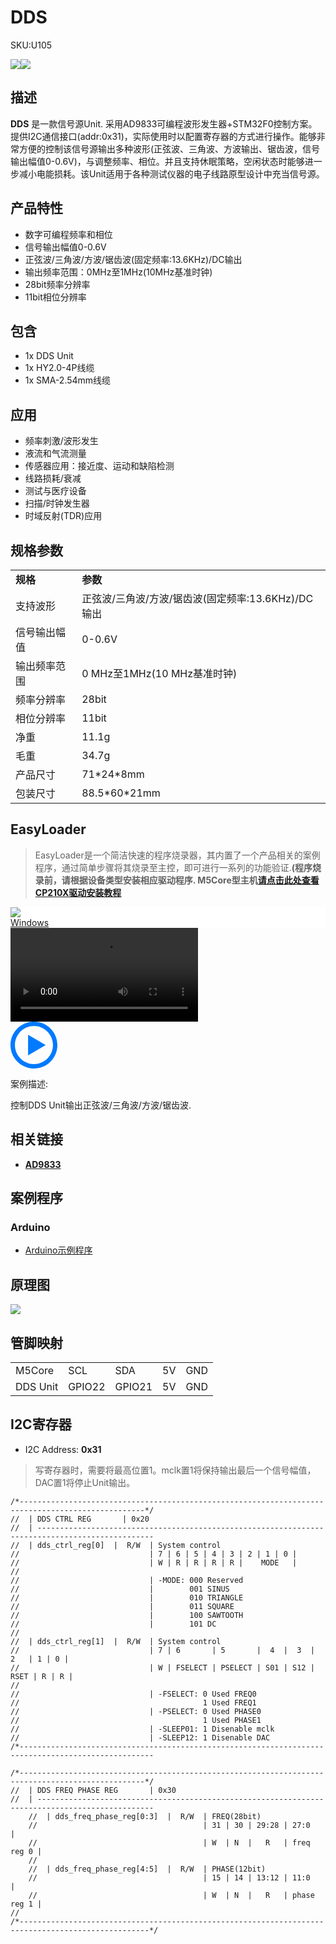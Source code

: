 # DDS

<el-tag effect="plain">SKU:U105</el-tag>

<div class="product_pic"><img src="assets/img/product_pics/unit/dds/dds_01.webp"><img src="assets/img/product_pics/unit/dds/dds_02.webp"></div>

## 描述

**DDS** 是一款信号源Unit. 采用AD9833可编程波形发生器+STM32F0控制方案。提供I2C通信接口(addr:0x31)，实际使用时以配置寄存器的方式进行操作。能够非常方便的控制该信号源输出多种波形(正弦波、三角波、方波输出、锯齿波，信号输出幅值0-0.6V)，与调整频率、相位。并且支持休眠策略，空闲状态时能够进一步减小电能损耗。该Unit适用于各种测试仪器的电子线路原型设计中充当信号源。

## 产品特性

- 数字可编程频率和相位
- 信号输出幅值0-0.6V
- 正弦波/三角波/方波/锯齿波(固定频率:13.6KHz)/DC输出
- 输出频率范围：0MHz至1MHz(10MHz基准时钟)
- 28bit频率分辨率
- 11bit相位分辨率

## 包含

- 1x DDS Unit
- 1x HY2.0-4P线缆
- 1x SMA-2.54mm线缆

## 应用

- 频率刺激/波形发生
- 液流和气流测量
- 传感器应用：接近度、运动和缺陷检测
- 线路损耗/衰减
- 测试与医疗设备 
- 扫描/时钟发生器
- 时域反射(TDR)应用

## 规格参数

<table>
   <tr style="font-weight:bold">
      <td>规格</td>
      <td>参数</td>
   </tr>
   <tr>
      <td>支持波形</td>
      <td>正弦波/三角波/方波/锯齿波(固定频率:13.6KHz)/DC输出</td>
   </tr>
   <tr>
      <td>信号输出幅值</td>
      <td>0-0.6V</td>
   </tr>
   <tr>
      <td>输出频率范围</td>
      <td>0 MHz至1MHz(10 MHz基准时钟)</td>
   </tr>
   <tr>
      <td>频率分辨率</td>
      <td>28bit</td>
   </tr>
   <tr>
      <td>相位分辨率</td>
      <td>11bit</td>
   </tr>
   <tr>
      <td>净重</td>
      <td>11.1g</td>
   </tr>
   <tr>
      <td>毛重</td>
      <td>34.7g</td>
   </tr>
   <tr>
      <td>产品尺寸</td>
      <td>71*24*8mm</td>
   </tr>
   <tr>
      <td>包装尺寸</td>
      <td>88.5*60*21mm</td>
   </tr>
 </table>


## EasyLoader

>EasyLoader是一个简洁快速的程序烧录器，其内置了一个产品相关的案例程序，通过简单步骤将其烧录至主控，即可进行一系列的功能验证.**(程序烧录前，请根据设备类型安装相应驱动程序. M5Core型主机[请点击此处查看CP210X驱动安装教程](zh_CN/arduino/arduino_development?id=安装串口驱动)**

<div class="easyloader-box">
    <div style="background-color:white;">
        <div><img src="https://m5stack.oss-cn-shenzhen.aliyuncs.com/image/easyloader_intro.webp"></div>
        <div class="easyloader-btn">
            <a href="https://m5stack.oss-cn-shenzhen.aliyuncs.com/EasyLoader/Windows/UNIT/For%20M5Core/EasyLoader_DDS_UNIT_With_M5Core.exe">Windows</a>
        </div>
    </div>
    <div>
        <video id="example_video" controls>
            <source src="https://m5stack.oss-cn-shenzhen.aliyuncs.com/video/Product_example_video/Unit/DDS_UNIT.mp4" type="video/mp4">
        </video>
        <div class="easyloader-mask">
        <a>
            <svg id="play-btn" t="1583228776634" class="icon" viewBox="0 0 1024 1024" version="1.1" xmlns="http://www.w3.org/2000/svg" p-id="4152" width="75" height="75"><path d="M512 0C229.216 0 0 229.216 0 512s229.216 512 512 512 512-229.216 512-512S794.784 0 512 0z m0 928C282.24 928 96 741.76 96 512S282.24 96 512 96s416 186.24 416 416-186.24 416-416 416zM384 288l384 224-384 224z" p-id="4153" fill="#007aff"></path></svg></a>
            <p>案例描述:</p>
            <p>控制DDS Unit输出正弦波/三角波/方波/锯齿波.</p>
        </div>
    </div>
</div>

## 相关链接

- **[AD9833](https://m5stack.oss-cn-shenzhen.aliyuncs.com/resource/docs/datasheet/unit/dds/ad9833.pdf)**


## 案例程序

### Arduino

- [Arduino示例程序](https://github.com/m5stack/M5Stack/tree/master/examples/Unit/DDS_AD9833)


## 原理图

<img src="assets/img/product_pics/unit/dds/dds_sch.webp">

## 管脚映射

<table>
 <tr><td>M5Core</td><td>SCL</td><td>SDA</td><td>5V</td><td>GND</td></tr>
 <tr><td>DDS Unit</td><td>GPIO22</td><td>GPIO21</td><td>5V</td><td>GND</td></tr>
</table>

## I2C寄存器

- I2C Address: **0x31**                                       

>写寄存器时，需要将最高位置1。mclk置1将保持输出最后一个信号幅值，DAC置1将停止Unit输出。

```
/*--------------------------------------------------------------------------------------------------*/
//  | DDS CTRL REG       | 0x20
//  | ------------------------------------------------------------------------------------------------
//  | dds_ctrl_reg[0]  |  R/W  | System control
//                             | 7 | 6 | 5 | 4 | 3 | 2 | 1 | 0 |
//                             | W | R | R | R | R |    MODE   |
//                             
//                             | -MODE: 000 Reserved
//                             |        001 SINUS
//                             |        010 TRIANGLE
//                             |        011 SQUARE
//                             |        100 SAWTOOTH
//                             |        101 DC
//
//  | dds_ctrl_reg[1]  |  R/W  | System control
//                             | 7 | 6       | 5       |  4  |  3  |  2   | 1 | 0 | 
//                             | W | FSELECT | PSELECT | S01 | S12 | RSET | R | R |
//                             
//                             | -FSELECT: 0 Used FREQ0
//                                         1 Used FREQ1
//                             | -PSELECT: 0 Used PHASE0
//                                         1 Used PHASE1
//                             | -SLEEP01: 1 Disenable mclk
//                             | -SLEEP12: 1 Disenable DAC
/*----------------------------------------------------------------------------------------------------

/*--------------------------------------------------------------------------------------------------*/
//  | DDS FREQ PHASE REG       | 0x30
//  | ------------------------------------------------------------------------------------------------
    //  | dds_freq_phase_reg[0:3]  |  R/W  | FREQ(28bit)
    //                                     | 31 | 30 | 29:28 | 27:0       |
    //                                     | W  | N  |   R   | freq reg 0 |
    //
    //  | dds_freq_phase_reg[4:5]  |  R/W  | PHASE(12bit)
    //                                     | 15 | 14 | 13:12 | 11:0        |
    //                                     | W  | N  |   R   | phase reg 1 |
//
/*---------------------------------------------------------------------------------------------------*/


```

<script>

   var purchase_link = 'https://m5stack.com/products/dds-unit-ad9833';
   
   anchor_search(purchase_link);
   scrollFunc();

</script>
